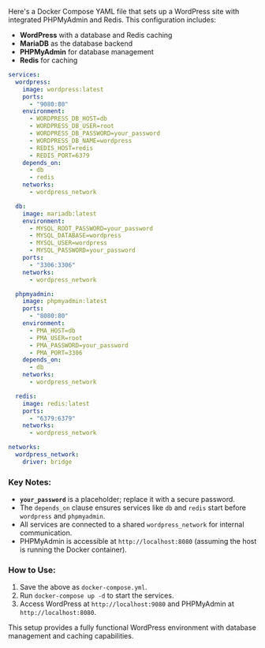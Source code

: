 
Here's a Docker Compose YAML file that sets up a WordPress site with integrated PHPMyAdmin and Redis. This configuration includes:

- **WordPress** with a database and Redis caching
- **MariaDB** as the database backend
- **PHPMyAdmin** for database management
- **Redis** for caching

```yaml
services:
  wordpress:
    image: wordpress:latest
    ports:
      - "9080:80"
    environment:
      - WORDPRESS_DB_HOST=db
      - WORDPRESS_DB_USER=root
      - WORDPRESS_DB_PASSWORD=your_password
      - WORDPRESS_DB_NAME=wordpress
      - REDIS_HOST=redis
      - REDIS_PORT=6379
    depends_on:
      - db
      - redis
    networks:
      - wordpress_network

  db:
    image: mariadb:latest
    environment:
      - MYSQL_ROOT_PASSWORD=your_password
      - MYSQL_DATABASE=wordpress
      - MYSQL_USER=wordpress
      - MYSQL_PASSWORD=your_password
    ports:
      - "3306:3306"
    networks:
      - wordpress_network

  phpmyadmin:
    image: phpmyadmin:latest
    ports:
      - "8080:80"
    environment:
      - PMA_HOST=db
      - PMA_USER=root
      - PMA_PASSWORD=your_password
      - PMA_PORT=3306
    depends_on:
      - db
    networks:
      - wordpress_network

  redis:
    image: redis:latest
    ports:
      - "6379:6379"
    networks:
      - wordpress_network

networks:
  wordpress_network:
    driver: bridge
```

### Key Notes:
- **`your_password`** is a placeholder; replace it with a secure password.
- The `depends_on` clause ensures services like `db` and `redis` start before `wordpress` and `phpmyadmin`.
- All services are connected to a shared `wordpress_network` for internal communication.
- PHPMyAdmin is accessible at `http://localhost:8080` (assuming the host is running the Docker container).

### How to Use:
1. Save the above as `docker-compose.yml`.
2. Run `docker-compose up -d` to start the services.
3. Access WordPress at `http://localhost:9080` and PHPMyAdmin at `http://localhost:8080`.

This setup provides a fully functional WordPress environment with database management and caching capabilities.